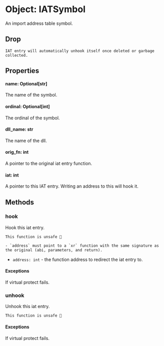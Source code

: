 # Object: IATSymbol

An import address table symbol.

## Drop
```admonish note title=""
IAT entry will automatically unhook itself once deleted or garbage collected.
```

## Properties

#### name: Optional[str]
The name of the symbol.

#### ordinal: Optional[int]
The ordinal of the symbol.

#### dll_name: str
The name of the dll.

#### orig_fn: int
A pointer to the original iat entry function.

#### iat: int
A pointer to this IAT entry. Writing an address to this will hook it.

## Methods

### hook
Hook this iat entry.

```admonish danger title=""
This function is unsafe 🐉

- `address` must point to a `xr` function with the same signature as the original (abi, parameters, and return).
```

- `address: int` - the function address to redirect the iat entry to.

#### Exceptions
If virtual protect fails.

### unhook
Unhook this iat entry.

```admonish danger title=""
This function is unsafe 🐉
```

#### Exceptions
If virtual protect fails.
